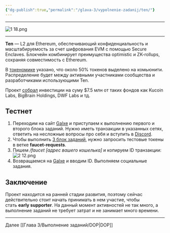 ```yaml
---
{"dg-publish":true,"permalink":"/glava-3/vypolnenie-zadanij/ten/"}
---
```



---

![1 18.png](/img/user/Images/1%2018.png)

---

**Ten** — L2 для Ethereum, обеспечивающий конфиденциальность и масштабируемость за счет шифрования EVM с помощью Secure Enclaves. Блокчейн комбинирует преимущества optimistic и ZK-rollups, сохраняя совместимость с Ethereum.

В [токеномике](https://github.com/ten-protocol/foundation/blob/main/token-utility-whitepaper.md) указано, что около 50% токенов выделено на комьюнити. Распределение будет между активными участниками сообщества и разработчиками использующими Ten.

Проект [собрал](https://cryptorank.io/ru/price/tenprotocol) инвестиции на суму $7.5 млн от таких фондов как Kucoin Labs, BigBrain Holdings, DWF Labs и тд.

## Тестнет

1. Переходим на сайт [Galxe](https://galxe.com/ten/campaign/GCaCBtUXyk) и приступаем к выполнению первого и второго блока заданий. Нужно иметь транзакции в указанных сетях, ответить на несложные вопросы про себя и вступить в [Discord](https://discord.com/invite/93rx3AsMPb).
2. Чтобы выполнить [3 блок заданий](https://galxe.com/ten/campaign/GCaCBtUXyk), нужно запросить тестовые токены в ветке **faucet-requests**.
3. Пишем _/faucet [адрес вашего кошелька]_ и копируем ID транзакции:  
    ![2 12.png](/img/user/Images/2%2012.png)
1. Возвращаемся на [Galxe](https://galxe.com/ten/campaign/GCaCBtUXyk) и вводим ID. Выполняем социальные задания.

## Заключение

Проект находится на ранней стадии развития, поэтому сейчас действительно стоит начать принимать в нем участие, чтобы стать **early supporter**. На данный момент активностей не так много, а выполнение заданий не требует затрат и не занимает много времени.

---

Далее [[Глава 3/Выполнение заданий/DOP\|DOP]]